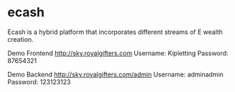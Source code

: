 # ecash
Ecash is a hybrid platform that incorporates different streams of E wealth creation. 

Demo Frontend
http://sky.royalgifters.com
Username: Kipletting
Password: 87654321

Demo Backend
http://sky.royalgifters.com/admin
Username: adminadmin
Password: 123123123
